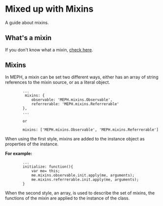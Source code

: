 ﻿# Mixed up with Mixins

A guide about mixins.


## What's a mixin
If you don't know what a mixin, [check here](http://en.wikipedia.org/wiki/Mixin).


## Mixins

In MEPH, a mixin can be set two different ways, either has an array of string references to the mixin source, or as a literal object.

			...
			 mixins: {
				observable: 'MEPH.mixins.Observable',
				referrerable: 'MEPH.mixins.Referrerable'
			},
			...

			or

			mixins: ['MEPH.mixins.Observable', 'MEPH.mixins.Referrerable']

When using the first style, mixins are added to the instance object as properties of the instance. 

__For example:__

			...
			initialize: function(){
				var me= this;
				me.mixins.observable.init.apply(me, arguments);
				me.mixins.referrerable.init.apply(me, arguments);
			}

When the second style, an array, is used to describe the set of mixins, the functions of the mixin are applied to the instance of the class.
